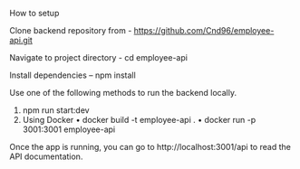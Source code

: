 How to setup

Clone backend repository from -  https://github.com/Cnd96/employee-api.git

Navigate to project directory - cd employee-api

Install dependencies – npm install

Use one of the following methods to run the backend locally.

1.	npm run start:dev
2.	Using Docker
    •	docker build -t employee-api .
    •	docker run -p 3001:3001 employee-api
    
Once the app is running, you can go to http://localhost:3001/api to read the API documentation.

